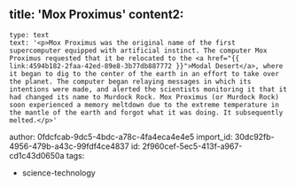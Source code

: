 title: 'Mox Proximus'
content2:
  -
    type: text
    text: '<p>Mox Proximus was the original name of the first supercomputer equipped with artificial instinct. The computer Mox Proximus requested that it be relocated to the <a href="{{ link:4594b182-2faa-42ed-89e8-3b77db887772 }}">Modal Desert</a>, where it began to dig to the center of the earth in an effort to take over the planet. The computer began relaying messages in which its intentions were made, and alerted the scientists monitoring it that it had changed its name to Murdock Rock. Mox Proximus (or Murdock Rock) soon experienced a memory meltdown due to the extreme temperature in the mantle of the earth and forgot what it was doing. It subsequently melted.</p>'
author: 0fdcfcab-9dc5-4bdc-a78c-4fa4eca4e4e5
import_id: 30dc92fb-4956-479b-a43c-99fdf4ce4837
id: 2f960cef-5ec5-413f-a967-cd1c43d0650a
tags:
  - science-technology
